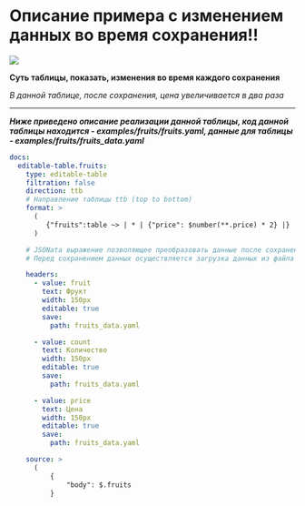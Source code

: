 # Описание примера с изменением данных во время сохранения!!

![](@document/editable-table.fruits)

**Суть таблицы, показать, изменения во время каждого сохранения** 

*В данной таблице, после сохранения, цена увеличивается в два раза*

---
***Ниже приведено описание реализации данной таблицы, код данной таблицы находится - examples/fruits/fruits.yaml, данные для таблицы - examples/fruits/fruits_data.yaml***

```yaml
docs:
  editable-table.fruits:
    type: editable-table
    filtration: false
    direction: ttb
    # Направление таблицы ttb (top to bottom)
    format: >
      (
         {"fruits":table ~> | * | {"price": $number(**.price) * 2} |}
      )

    # JSONata выражение позволяющее преобразовать данные после сохранения, в данном случае увеличиваем price в два раза
    # Перед сохранением данных осуществляется загрузка данных из файла по указанному пути.

    headers:
      - value: fruit
        text: Фрукт
        width: 150px
        editable: true
        save:
          path: fruits_data.yaml

      - value: count
        text: Количество
        width: 150px
        editable: true
        save:
          path: fruits_data.yaml

      - value: price
        text: Цена
        width: 150px
        editable: true
        save:
          path: fruits_data.yaml

    source: >
      (
          { 
              "body": $.fruits
          }
